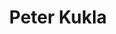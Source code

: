 ---
title: 'Peter Kukla'
first_name: 'Peter'
last_name: 'Kukla'
org_title: 'Events Educator'
organization: 'Oregon Museum of Science and Industry'
state: 'OR'
email: 'PKukla@omsi.edu'
phone: ''
chair: 
active: true
assignee: 'peterkukla'

---